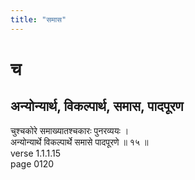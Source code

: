 ```yaml
---
title: "समास"
---
```


# च
## अन्योन्यार्थ, विकल्पार्थ, समास, पादपूरण
चुश्चकोरे समाख्यातश्चकारः पुनरव्ययः ।<BR>अन्योन्यार्थे विकल्पार्थे समासे पादपूरणे ॥ १५ ॥<BR>verse 1.1.1.15<BR>page 0120

